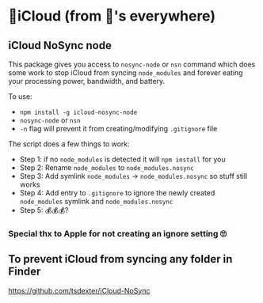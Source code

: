 # 🖕iCloud (from 🔋's everywhere)

## iCloud NoSync node

This package gives you access to `nosync-node` or `nsn` command which does some work to stop iCloud from syncing `node_modules` and forever eating your processing power, bandwidth, and battery.

To use:

- `npm install -g icloud-nosync-node`
- `nosync-node` or `nsn`
- `-n` flag will prevent it from creating/modifying `.gitignore` file

The script does a few things to work:

- Step 1: if no `node_modules` is detected it will `npm install` for you
- Step 2: Rename `node_modules` to `node_modules.nosync`
- Step 3: Add symlink `node_modules` -> `node_modules.nosync` so stuff still works
- Step 4: Add entry to `.gitignore` to ignore the newly created `node_modules` symlink and `node_modules.nosync`
- Step 5: 💰💰💰?

### Special thx to Apple for not creating an ignore setting 🙄

## To prevent iCloud from syncing any folder in Finder

https://github.com/tsdexter/iCloud-NoSync
